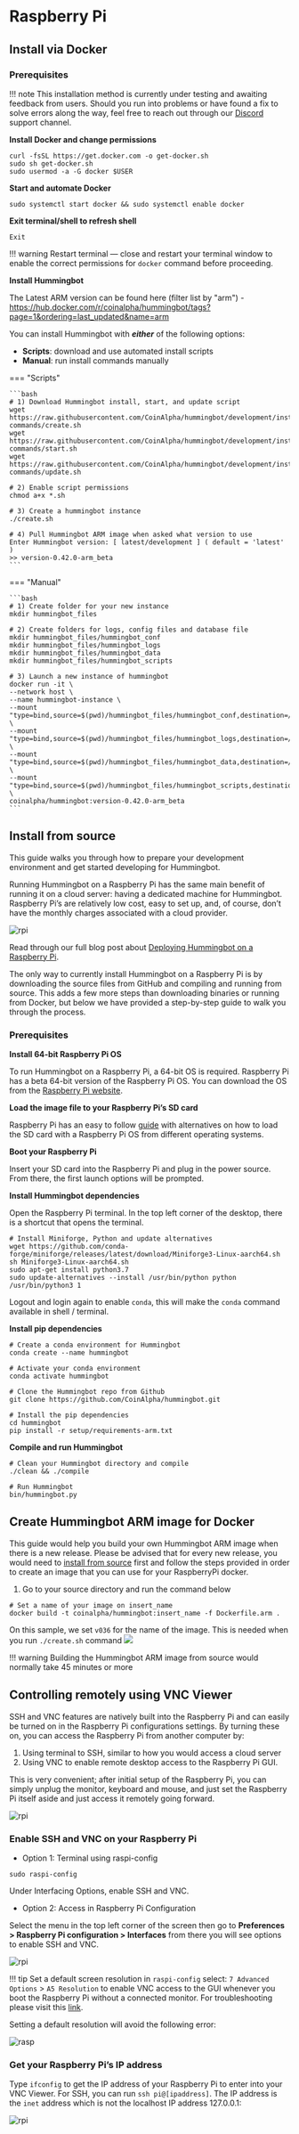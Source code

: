 # Raspberry Pi

## Install via Docker

### Prerequisites

!!! note
    This installation method is currently under testing and awaiting feedback from users. Should you run into problems or have found a fix to solve errors along the way, feel free to reach out through our [Discord](https://discord.com/invite/2MN3UWg) support channel.

**Install Docker and change permissions**

```
curl -fsSL https://get.docker.com -o get-docker.sh
sudo sh get-docker.sh
sudo usermod -a -G docker $USER
```
**Start and automate Docker**

```
sudo systemctl start docker && sudo systemctl enable docker
```
**Exit terminal/shell to refresh shell**

```
Exit
```

!!! warning
    Restart terminal — close and restart your terminal window to enable the correct permissions for `docker` command before proceeding.

**Install Hummingbot**

The Latest ARM version can be found here (filter list by "arm") - https://hub.docker.com/r/coinalpha/hummingbot/tags?page=1&ordering=last_updated&name=arm

You can install Hummingbot with **_either_** of the following options:

- **Scripts**: download and use automated install scripts
- **Manual**: run install commands manually

=== "Scripts"

    ```bash
    # 1) Download Hummingbot install, start, and update script
    wget https://raw.githubusercontent.com/CoinAlpha/hummingbot/development/installation/docker-commands/create.sh
    wget https://raw.githubusercontent.com/CoinAlpha/hummingbot/development/installation/docker-commands/start.sh
    wget https://raw.githubusercontent.com/CoinAlpha/hummingbot/development/installation/docker-commands/update.sh

    # 2) Enable script permissions
    chmod a+x *.sh

    # 3) Create a hummingbot instance
    ./create.sh

    # 4) Pull Hummingbot ARM image when asked what version to use
    Enter Hummingbot version: [ latest/development ] ( default = 'latest' )
    >> version-0.42.0-arm_beta
    ```

=== "Manual"

    ```bash
    # 1) Create folder for your new instance
    mkdir hummingbot_files

    # 2) Create folders for logs, config files and database file
    mkdir hummingbot_files/hummingbot_conf
    mkdir hummingbot_files/hummingbot_logs
    mkdir hummingbot_files/hummingbot_data
    mkdir hummingbot_files/hummingbot_scripts

    # 3) Launch a new instance of hummingbot
    docker run -it \
    --network host \
    --name hummingbot-instance \
    --mount "type=bind,source=$(pwd)/hummingbot_files/hummingbot_conf,destination=/conf/" \
    --mount "type=bind,source=$(pwd)/hummingbot_files/hummingbot_logs,destination=/logs/" \
    --mount "type=bind,source=$(pwd)/hummingbot_files/hummingbot_data,destination=/data/" \
    --mount "type=bind,source=$(pwd)/hummingbot_files/hummingbot_scripts,destination=/scripts/" \
    coinalpha/hummingbot:version-0.42.0-arm_beta
    ```

## Install from source

This guide walks you through how to prepare your development environment and get started developing for Hummingbot.

Running Hummingbot on a Raspberry Pi has the same main benefit of running it on a cloud server: having a dedicated machine for Hummingbot. Raspberry Pi’s are relatively low cost, easy to set up, and, of course, don’t have the monthly charges associated with a cloud provider.

![rpi](/assets/img/rpi-hummingbot.jpg)

Read through our full blog post about [Deploying Hummingbot on a Raspberry Pi](https://hummingbot.io/blog/2020-07-deploying-hummingbot-on-a-raspberry-pi/).

The only way to currently install Hummingbot on a Raspberry Pi is by downloading the source files from GitHub and compiling and running from source. This adds a few more steps than downloading binaries or running from Docker, but below we have provided a step-by-step guide to walk you through the process.

### Prerequisites

**Install 64-bit Raspberry Pi OS**

To run Hummingbot on a Raspberry Pi, a 64-bit OS is required. Raspberry Pi has a beta 64-bit version of the Raspberry Pi OS. You can download the OS from the [Raspberry Pi website](https://www.raspberrypi.org/forums/viewtopic.php?f=117&t=275370).

**Load the image file to your Raspberry Pi’s SD card**

Raspberry Pi has an easy to follow [guide](https://www.raspberrypi.org/documentation/installation/installing-images/) with alternatives on how to load the SD card with a Raspberry Pi OS from different operating systems.

**Boot your Raspberry Pi**

Insert your SD card into the Raspberry Pi and plug in the power source.
From there, the first launch options will be prompted.

**Install Hummingbot dependencies**

Open the Raspberry Pi terminal. In the top left corner of the desktop, there is a shortcut that opens the terminal.

```
# Install Miniforge, Python and update alternatives
wget https://github.com/conda-forge/miniforge/releases/latest/download/Miniforge3-Linux-aarch64.sh
sh Miniforge3-Linux-aarch64.sh
sudo apt-get install python3.7
sudo update-alternatives --install /usr/bin/python python /usr/bin/python3 1

```

Logout and login again to enable `conda`, this will make the `conda` command available in shell / terminal.

**Install pip dependencies**

```
# Create a conda environment for Hummingbot
conda create --name hummingbot

# Activate your conda environment
conda activate hummingbot

# Clone the Hummingbot repo from Github
git clone https://github.com/CoinAlpha/hummingbot.git

# Install the pip dependencies
cd hummingbot
pip install -r setup/requirements-arm.txt
```

**Compile and run Hummingbot**

```
# Clean your Hummingbot directory and compile
./clean && ./compile

# Run Hummingbot
bin/hummingbot.py
```

## Create Hummingbot ARM image for Docker

This guide would help you build your own Hummingbot ARM image when there is a new release. Please be advised that for every new release, you would need to [install from source](#install-from-source) first and follow the steps provided in order to create an image that you can use for your RaspberryPi docker.

1. Go to your source directory and run the command below

```
# Set a name of your image on insert_name
docker build -t coinalpha/hummingbot:insert_name -f Dockerfile.arm .
```

On this sample, we set `v036` for the name of the image. This is needed when you run `./create.sh` command
![](/assets/img/rpi-docker-img.png)

!!! warning
    Building the Hummingbot ARM image from source would normally take 45 minutes or more

## Controlling remotely using VNC Viewer

SSH and VNC features are natively built into the Raspberry Pi and can easily be turned on in the Raspberry Pi configurations settings. By turning these on, you can access the Raspberry Pi from another computer by:

1. Using terminal to SSH, similar to how you would access a cloud server
2. Using VNC to enable remote desktop access to the Raspberry Pi GUI.

This is very convenient; after initial setup of the Raspberry Pi, you can simply unplug the monitor, keyboard and mouse, and just set the Raspberry Pi itself aside and just access it remotely going forward.

![rpi](/assets/img/rpi-ssh.jpg)

### Enable SSH and VNC on your Raspberry Pi

- Option 1: Terminal using raspi-config

```
sudo raspi-config
```

Under Interfacing Options, enable SSH and VNC.

- Option 2: Access in Raspberry Pi Configuration

Select the menu in the top left corner of the screen then go to **Preferences > Raspberry Pi configuration > Interfaces** from there you will see options to enable SSH and VNC.

![rpi](/assets/img/rpi-config.jpg)

!!! tip
    Set a default screen resolution in `raspi-config` select: `7 Advanced Options` > `A5 Resolution` to enable VNC access to the GUI whenever you boot the Raspberry Pi without a connected monitor. For troubleshooting please visit this [link](https://www.raspberrypi.org/forums/viewtopic.php?t=216737).

Setting a default resolution will avoid the following error:

![rasp](/assets/img/rasp-no-monitor.png)

### Get your Raspberry Pi’s IP address

Type `ifconfig` to get the IP address of your Raspberry Pi to enter into your VNC Viewer. For SSH, you can run `ssh pi@[ipaddress]`. The IP address is the `inet` address which is not the localhost IP address 127.0.0.1:

![rpi](/assets/img/rpi-private-address.jpg)
